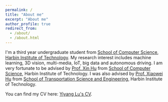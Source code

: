 ```yaml
---
permalink: /
title: "About me"
excerpt: "About me"
author_profile: true
redirect_from: 
  - /about/
  - /about.html
---
```

I'm a third year undergraduate student from [School of Computer Science](https://cst.hitwh.edu.cn/), [Harbin Institute of Technology](https://www.hit.edu.cn/). My research interest includes machine learning, 3D vision, multi-media, IoT, big data and autonomous driving.
I am very fortunate to be advised by [Prof. Xin Hu](https://homepage.hit.edu.cn/hithuxin) from [School of Computer Science](https://cst.hitwh.edu.cn/), Harbin Institute of Technology. I was also advised by [Prof. Xiaowei Hu](https://homepage.hit.edu.cn/huxiaowei) from [School of Transportation Science and Engineering](https://jtxy.hit.edu.cn/), Harbin Institute of Technology.

You can find my CV here: [Yiyang Lu's CV](../assets/Curriculum_Vitae.pdf).
